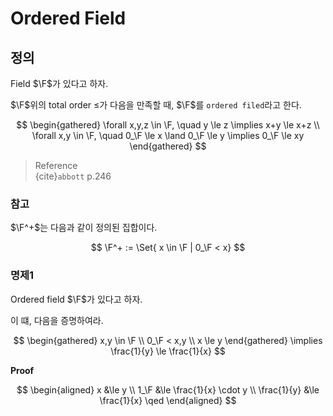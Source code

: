 # Ordered Field
## 정의
Field $\F$가 있다고 하자.

$\F$위의 total order $\le$가 다음을 만족할 때, $\F$를 `ordered filed`라고 한다.

$$ \begin{gathered} \forall x,y,z \in \F, \quad y \le z \implies x+y \le x+z \\ \forall x,y \in \F, \quad 0_\F \le x \land 0_\F \le y \implies 0_\F \le xy \end{gathered} $$

> Reference  
> {cite}`abbott` p.246

### 참고
$\F^+$는 다음과 같이 정의된 집합이다.

$$ \F^+ := \Set{ x \in \F | 0_\F < x} $$


### 명제1
Ordered field $\F$가 있다고 하자.

이 떄, 다음을 증명하여라.

$$ \begin{gathered} x,y \in \F \\ 0_\F < x,y \\ x \le y \end{gathered} \implies \frac{1}{y} \le \frac{1}{x} $$

**Proof**

$$ \begin{aligned} x &\le y \\ 1_\F &\le \frac{1}{x} \cdot y \\ \frac{1}{y} &\le \frac{1}{x} \qed \end{aligned} $$